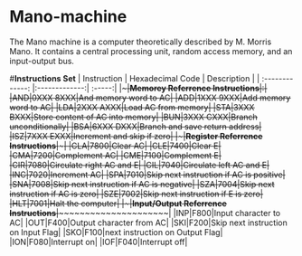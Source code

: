 # Mano-machine
The Mano machine is a computer theoretically described by M. Morris Mano. It contains a central processing unit, random access memory, and an input-output bus.

#**Instructions Set** 
| Instruction        |  Hexadecimal Code | Description  |
| :-------------: |:-------------:| :-----:|
|~~~~~~~~~~~~~~~~~~~~~~~~~~~|**Memorey Referrence Instructions**|:~~~~~~|
|AND|0XXX    8XXX|And memory word to AC|
|ADD|1XXX    9XXX|Add memory word to AC|
|LDA|2XXX    AXXX|Load AC from memory|
|STA|3XXX    BXXX|Store content of AC into memory|
|BUN|3XXX    CXXX|Branch unconditionally|
|BSA|6XXX    DXXX|Branch and save return address|
|ISZ|7XXX    EXXX|Increment and skip if zero|
|~~~~~~~~~~~~~~~~~~~~~~~~~~~|**Register Referrence Instructions**|~~~~~~~~~~~~~~~~~~~~~~~~~~~|
|CLA|7800|Clear AC|
|CLE|7400|Clear E|
|CMA|7200|Complement AC|
|CME|7100|Complement E|
|CIR|7080|Circulate right AC and E|
|CIL|7040|Circulate left AC and E|
|INC|7020|Increment AC|
|SPA|7010|Skip next instruction if AC is positive|
|SNA|7008|Skip next instruction if AC is negative|
|SZA|7004|Skip next instruction if AC is zero|
|SZE|7002|Skip next instruction if E is zero|
|HLT|7001|Halt the computer|
|~~~~~~~~~~~~~~~~~~~~~~~~~~~|**Input/Output Referrence Instructions**|~~~~~~~~~~~~~~~~~~~~~~~~~~~|
|INP|F800|Input character to AC|
|OUT|F400|Output character from AC|
|SKI|F200|Skip next instruction on Input Flag|
|SKO|F100|next instruction on Output Flag|
|ION|F080|Interrupt on|
|IOF|F040|Interrupt off|
